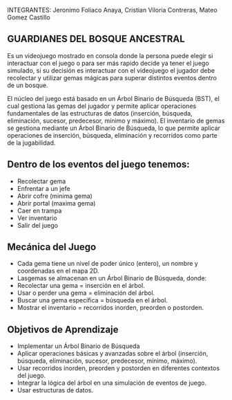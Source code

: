 INTEGRANTES:
Jeronimo Foliaco Anaya, Cristian Viloria Contreras, Mateo Gomez Castillo

GUARDIANES DEL BOSQUE ANCESTRAL
-
Es un videojuego mostrado en consola donde la persona puede elegir si interactuar con el juego o para ser más rapido decide ya tener el juego simulado,
si su decisión es interactuar con el videojuego el jugador debe recolectar y utilizar gemas mágicas para superar 
distintos eventos dentro de un bosque.

El núcleo del juego está basado en un Árbol Binario de Búsqueda (BST),
el cual gestiona las gemas del jugador y permite aplicar operaciones fundamentales de las 
estructuras de datos (inserción, búsqueda, eliminación, sucesor, predecesor, mínimo y máximo).
El inventario de gemas se gestiona mediante un Árbol Binario de Búsqueda, lo que permite
aplicar operaciones de inserción, búsqueda, eliminación y recorridos como parte de la jugabilidad.

Dentro de los eventos del juego tenemos: 
-
- Recolectar gema
- Enfrentar a un jefe
- Abrir cofre (minima gema)
- Abrir portal (maxima gema)
- Caer en trampa
- Ver inventario
- Salir del juego
  
Mecánica del Juego
-
- Cada gema tiene un nivel de poder único (entero), un nombre y coordenadas en el mapa 2D.
- Lasgemas se almacenan en un Árbol Binario de Búsqueda, donde:
- Recolectar una gema = inserción en el árbol.
- Usar o perder una gema = eliminación del árbol.
- Buscar una gema específica = búsqueda en el árbol.
- Mostrar el inventario = recorridos inorden, preorden o postorden.

Objetivos de Aprendizaje
-
- Implementar un Árbol Binario de Búsqueda
- Aplicar operaciones básicas y avanzadas sobre el árbol (inserción, búsqueda, eliminación, sucesor, predecesor, mínimo, máximo).
- Usar recorridos inorden, preorden y postorden en diferentes contextos del juego.
- Integrar la lógica del árbol en una simulación de eventos de juego.
- Usar estructuras de datos.



